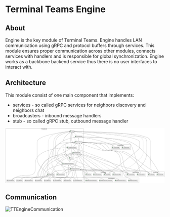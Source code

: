 # Terminal Teams Engine
## About
Engine is the key module of Terminal Teams. Engine handles LAN communication using gRPC and protocol buffers through services. This module ensures proper communication across other modules, connects services with handlers and is responsible for global synchronization. Engine works as a backbone backend service thus there is no user interfaces to interact with.

## Architecture
This module consist of one main component that implements:
- services - so called gRPC services for neighbors discovery and neighbors chat
- broadcasters - inbound message handlers
- stub - so called gRPC stub, outbound message handler

![TTEngine](./doc/TTEngine.svg)

## Communication

![TTEngineCommunication](./doc/TTEngineCommunication.svg)
